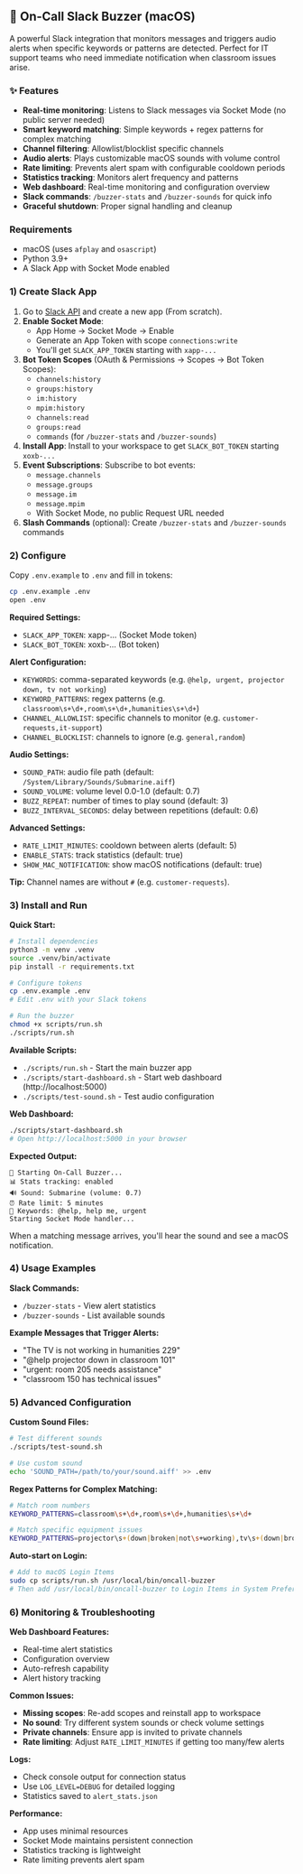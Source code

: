## 🚨 On-Call Slack Buzzer (macOS)

A powerful Slack integration that monitors messages and triggers audio alerts when specific keywords or patterns are detected. Perfect for IT support teams who need immediate notification when classroom issues arise.

### ✨ Features
- **Real-time monitoring**: Listens to Slack messages via Socket Mode (no public server needed)
- **Smart keyword matching**: Simple keywords + regex patterns for complex matching
- **Channel filtering**: Allowlist/blocklist specific channels
- **Audio alerts**: Plays customizable macOS sounds with volume control
- **Rate limiting**: Prevents alert spam with configurable cooldown periods
- **Statistics tracking**: Monitors alert frequency and patterns
- **Web dashboard**: Real-time monitoring and configuration overview
- **Slack commands**: `/buzzer-stats` and `/buzzer-sounds` for quick info
- **Graceful shutdown**: Proper signal handling and cleanup

### Requirements
- macOS (uses `afplay` and `osascript`)
- Python 3.9+
- A Slack App with Socket Mode enabled

### 1) Create Slack App
1. Go to [Slack API](https://api.slack.com/apps) and create a new app (From scratch).
2. **Enable Socket Mode**: 
   - App Home → Socket Mode → Enable
   - Generate an App Token with scope `connections:write`
   - You'll get `SLACK_APP_TOKEN` starting with `xapp-...`
3. **Bot Token Scopes** (OAuth & Permissions → Scopes → Bot Token Scopes):
   - `channels:history`
   - `groups:history` 
   - `im:history`
   - `mpim:history`
   - `channels:read`
   - `groups:read`
   - `commands` (for `/buzzer-stats` and `/buzzer-sounds`)
4. **Install App**: Install to your workspace to get `SLACK_BOT_TOKEN` starting `xoxb-...`
5. **Event Subscriptions**: Subscribe to bot events:
   - `message.channels`
   - `message.groups` 
   - `message.im`
   - `message.mpim`
   - With Socket Mode, no public Request URL needed
6. **Slash Commands** (optional): Create `/buzzer-stats` and `/buzzer-sounds` commands

### 2) Configure
Copy `.env.example` to `.env` and fill in tokens:

```bash
cp .env.example .env
open .env
```

**Required Settings:**
- `SLACK_APP_TOKEN`: xapp-... (Socket Mode token)
- `SLACK_BOT_TOKEN`: xoxb-... (Bot token)

**Alert Configuration:**
- `KEYWORDS`: comma-separated keywords (e.g. `@help, urgent, projector down, tv not working`)
- `KEYWORD_PATTERNS`: regex patterns (e.g. `classroom\s+\d+,room\s+\d+,humanities\s+\d+`)
- `CHANNEL_ALLOWLIST`: specific channels to monitor (e.g. `customer-requests,it-support`)
- `CHANNEL_BLOCKLIST`: channels to ignore (e.g. `general,random`)

**Audio Settings:**
- `SOUND_PATH`: audio file path (default: `/System/Library/Sounds/Submarine.aiff`)
- `SOUND_VOLUME`: volume level 0.0-1.0 (default: 0.7)
- `BUZZ_REPEAT`: number of times to play sound (default: 3)
- `BUZZ_INTERVAL_SECONDS`: delay between repetitions (default: 0.6)

**Advanced Settings:**
- `RATE_LIMIT_MINUTES`: cooldown between alerts (default: 5)
- `ENABLE_STATS`: track statistics (default: true)
- `SHOW_MAC_NOTIFICATION`: show macOS notifications (default: true)

**Tip:** Channel names are without `#` (e.g. `customer-requests`).

### 3) Install and Run

**Quick Start:**
```bash
# Install dependencies
python3 -m venv .venv
source .venv/bin/activate
pip install -r requirements.txt

# Configure tokens
cp .env.example .env
# Edit .env with your Slack tokens

# Run the buzzer
chmod +x scripts/run.sh
./scripts/run.sh
```

**Available Scripts:**
- `./scripts/run.sh` - Start the main buzzer app
- `./scripts/start-dashboard.sh` - Start web dashboard (http://localhost:5000)
- `./scripts/test-sound.sh` - Test audio configuration

**Web Dashboard:**
```bash
./scripts/start-dashboard.sh
# Open http://localhost:5000 in your browser
```

**Expected Output:**
```
🚀 Starting On-Call Buzzer...
📊 Stats tracking: enabled
🔊 Sound: Submarine (volume: 0.7)
⏰ Rate limit: 5 minutes
🎯 Keywords: @help, help me, urgent
Starting Socket Mode handler...
```

When a matching message arrives, you'll hear the sound and see a macOS notification.

### 4) Usage Examples

**Slack Commands:**
- `/buzzer-stats` - View alert statistics
- `/buzzer-sounds` - List available sounds

**Example Messages that Trigger Alerts:**
- "The TV is not working in humanities 229"
- "@help projector down in classroom 101"
- "urgent: room 205 needs assistance"
- "classroom 150 has technical issues"

### 5) Advanced Configuration

**Custom Sound Files:**
```bash
# Test different sounds
./scripts/test-sound.sh

# Use custom sound
echo 'SOUND_PATH=/path/to/your/sound.aiff' >> .env
```

**Regex Patterns for Complex Matching:**
```bash
# Match room numbers
KEYWORD_PATTERNS=classroom\s+\d+,room\s+\d+,humanities\s+\d+

# Match specific equipment issues
KEYWORD_PATTERNS=projector\s+(down|broken|not\s+working),tv\s+(down|broken|not\s+working)
```

**Auto-start on Login:**
```bash
# Add to macOS Login Items
sudo cp scripts/run.sh /usr/local/bin/oncall-buzzer
# Then add /usr/local/bin/oncall-buzzer to Login Items in System Preferences
```

### 6) Monitoring & Troubleshooting

**Web Dashboard Features:**
- Real-time alert statistics
- Configuration overview
- Auto-refresh capability
- Alert history tracking

**Common Issues:**
- **Missing scopes**: Re-add scopes and reinstall app to workspace
- **No sound**: Try different system sounds or check volume settings
- **Private channels**: Ensure app is invited to private channels
- **Rate limiting**: Adjust `RATE_LIMIT_MINUTES` if getting too many/few alerts

**Logs:**
- Check console output for connection status
- Use `LOG_LEVEL=DEBUG` for detailed logging
- Statistics saved to `alert_stats.json`

**Performance:**
- App uses minimal resources
- Socket Mode maintains persistent connection
- Statistics tracking is lightweight
- Rate limiting prevents alert spam


